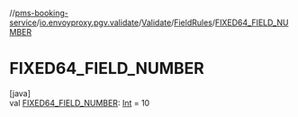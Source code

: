 //[pms-booking-service](../../../../index.md)/[io.envoyproxy.pgv.validate](../../index.md)/[Validate](../index.md)/[FieldRules](index.md)/[FIXED64_FIELD_NUMBER](-f-i-x-e-d64_-f-i-e-l-d_-n-u-m-b-e-r.md)

# FIXED64_FIELD_NUMBER

[java]\
val [FIXED64_FIELD_NUMBER](-f-i-x-e-d64_-f-i-e-l-d_-n-u-m-b-e-r.md): [Int](https://kotlinlang.org/api/core/kotlin-stdlib/kotlin/-int/index.html) = 10
